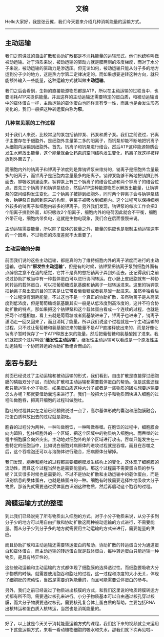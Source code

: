 <h2 align = "center">文稿</h2>

Hello大家好，我是张云翼，我们今天要来介绍几种消耗能量的运输方式。

---

## 主动运输

我们之前讲过的自由扩散和协助扩散都是不消耗能量的运输形式，他们也统称叫做被动运输。对于溶质来说，被动运输的驱动力就是膜两侧的浓度梯度，而对于水分子来说，被动运输的驱动力是渗透压。但无论如何，被动运输只能从分子多的地方运到分子少的地方，这是热力学第二定律决定的。而如果想要逆转这种方向，就只能额外输入一些能量，这种运输方式就叫做**主动运输**。

我们之后会看到，生物的直接能源物质都是ATP，所以在主动运输的过程当中，也要消耗ATP来提供能量。并且这样的主动运输还需要特定的蛋白质，和被动运输当中的载体蛋白一样，主动运输的载体蛋白也同样具有专一性，而且也是会发生形态变化的，我们一般把这种转运蛋白称为**泵**。

### 几种常见泵的工作过程

对于我们人来说，比较常见的泵包括钠钾泵、钙泵和质子泵。我们之前说过，钙离子主要存在于细胞外，是细胞外含量第二多的阳离子，而钙泵却能不断地把钙离子从细胞内运输到细胞外。首先，钙离子和钙泵进行结合。然后ATP这种能源物质会发生水解放出能量，这个能量就会让钙泵的空间结构发生变化，钙离子就这样被释放到外面去了。

而细胞内外的钠离子和钾离子浓度则是靠钠钾泵来维持的，钠离子是细胞外含量最多的阳离子，而钾离子是细胞内含量最多的阳离子。钠钾泵能够不断地把钠排到外面去，钾吸收到里面来。钠钾泵上有三个钠离子的结合位点和两个钾离子的结合位点。首先三个钠离子和钠钾泵结合，然后ATP这种能源物质水解放出能量，让钠钾泵的空间结构发生变化，三个钠离子被排到细胞外，同时两个钾离子会与钠钾泵结合，钠钾泵自动回到原来的构型，钾离子被吸收到细胞内。这个过程可以保持细胞外较多的钠离子和细胞内较多的钾离子。另外我们发现，钠钾泵的每次工作会把3个阳离子排到外面，却只吸收2个阳离子，细胞内外的电荷因此就会不平衡，细胞外带正电，细胞内带负电，这就是生物电现象，我们会在后面慢慢来说。

主动运输需要能量，所以除了载体的数量之外，能量的供应也是限制主动运输速率的一个因素，不过物质的浓度差就不太重要了。

### 主动运输的分类

前面我们说的这些主动运输，都是真的为了维持细胞内外的离子浓度而进行的主动运输，也叫作“**原发性主动运输**”，但是有的时候，钠钾泵把钠离子泵到细胞外面有点醉翁之意不在酒的感觉，它并不是真的想把钠离子弄到外面去。还记得我们之前说过协助扩散当中有一种载体蛋白可以进行协同转运。在小肠上皮细胞就有一种协同转运的载体蛋白，可以把葡萄糖或氨基酸和钠离子一起转运进来。这里的钠钾泵把钠离子泵出去的目的其实是让它带着葡萄糖或者氨基酸一起进来。虽然单独看后一个过程没有消耗能量，不过这也不是一个真正的协助扩散，虽然钠离子是从高浓度到低浓度，但是葡萄糖或氨基酸其实一般是从低浓度到高浓度的，这并不符合协助扩散的特点。那如果把这个钠钾泵和这个载体蛋白看成一个连续的过程，也就是把两个过程相加，看上去就是葡萄糖或者氨基酸进来了，钾离子也进来了，钠离子潇洒走一回又回来了，而且消耗了能量。所以我们说这个过程就是一个主动运输的过程，只不过让葡萄糖和氨基酸进来的能量不是ATP直接释放出来的，而是好像让钠离子暂时保存了一下ATP释放出来的能量，然后把葡萄糖和氨基酸推了进来。我们就把这个过程叫做“**继发性主动运输**”。继发性主动运输可以看成是一个原发性主动运输和一个协同转运的协助扩散组合而成的。

## 胞吞与胞吐

前面已经说过了主动运输和被动运输的形式，我们看到，自由扩散是直接穿过细胞膜的磷脂双分子层，而协助扩散和主动运输都需要载体蛋白的帮助。但是这些途径都只能运输小分子物质，如果蛋白质这种大分子或者是一些物质的团块想要运输要怎么办呢？那就要借助囊泡来进行了。我们一般把大分子和物质团块进入细胞的过程叫做胞吞，把离开细胞的过程叫做胞吐。

胞吐的过程其实在之前已经稍微说过一点了，高尔基体形成的囊泡和细胞膜融合，把蛋白质释放出去的过程就是胞吐。

胞吞的过程分为两种，一种叫做胞饮，一种叫做吞噬。在胞饮的过程中，细胞膜会向内凹陷，包住细胞外的一个区域，把这个区域中的物质纳入细胞内。而吞噬的过程中细胞膜会向外突出，主动地对细胞外的某个区域进行攻击。吞噬只能发生在一些特定的细胞当中，比如说白细胞对病原体的进攻过程就是吞噬，而且在吞噬之后，这个吞噬泡还可以与溶酶体进行融合，把病原体分解掉。

我们发现，胞吞和胞吐的过程都需要细胞膜发生结构上的变化，这体现了细胞膜的流动性，而且这个过程当然也是需要能量的。那这个过程需不需要蛋白质的参与呢？其实很多时候也是需要的，不过不是协助扩散和主动运输中的载体蛋白，而是识别信息的受体蛋白，也就是糖蛋白的一种。细胞有时候需要选择性地吸收大分子物质，那首先就需要通过受体蛋白识别这种物质，然后再启动这个胞吞的过程。

## 跨膜运输方式的整理

到此我们已经说完了所有物质出入细胞的方式。对于小分子物质来说，从分子多到分子少的地方可以用自由扩散和协助扩散这两种被动运输的方式进行，不需要能量。而从分子少到分子多的地方就需要用主动运输的方式来进行，需要能量的供应。

而且协助扩散和主动运输还需要转运蛋白的帮助，协助扩散的转运蛋白分为通道蛋白和载体蛋白，而主动运输的转运蛋白就是载体蛋白，每种转运蛋白只能运输一种物质，是具有特异性的。

这些被动运输和主动运输的方式都体现了细胞膜的选择透过性。而细胞要吸收大分子物质的时候，就需要使用胞吞和胞吐的过程，这一过程和浓度的大小无关，体现了细胞膜的流动性，当然是需要消耗能量的，而且可能需要受体蛋白的参与。

另外，我们之前已经说过了物质进出核膜的方式，和我们这里说的物质跨膜转运方式都有所不同，需要通过核孔来进行。小分子物质基本可以自由通过核孔穿过核膜，而大分子物质要通过核孔，需要核孔复合体上蛋白质的帮助，主要包括RNA出核转运和蛋白质入核转运，当然也是消耗能量的。

---

好了，以上就是今天关于消耗能量运输方式的课程，我们接下来的视频就会来运用一下这些运输方式，来看一看动植物细胞的吸水和失水，那我们就下次再见啦~

 